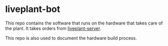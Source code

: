liveplant-bot
=============

This repo contains the software that runs on the hardware that takes care of the
plant. It takes orders from [liveplant-server][].

This repo is also used to document the hardware build process.

[liveplant-server]: https://github.com/liveplant/liveplant-server

